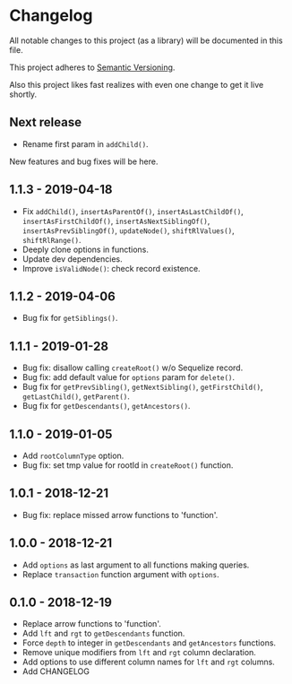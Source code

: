 # Changelog
All notable changes to this project (as a library) will be documented in this file.

This project adheres to [Semantic Versioning](https://semver.org/spec/v2.0.0.html).

Also this project likes fast realizes with even one change to get it live shortly.

## Next release
- Rename first param in `addChild()`.

New features and bug fixes will be here.

## 1.1.3 - 2019-04-18
- Fix `addChild()`, `insertAsParentOf()`, `insertAsLastChildOf()`, `insertAsFirstChildOf()`, `insertAsNextSiblingOf()`, `insertAsPrevSiblingOf()`, `updateNode()`, `shiftRlValues()`, `shiftRlRange()`.
- Deeply clone options in functions.
- Update dev dependencies.
- Improve `isValidNode()`: check record existence.

## 1.1.2 - 2019-04-06
- Bug fix for `getSiblings()`.

## 1.1.1 - 2019-01-28
- Bug fix: disallow calling `createRoot()` w/o Sequelize record.
- Bug fix: add default value for `options` param for `delete()`.
- Bug fix for `getPrevSibling()`, `getNextSibling()`, `getFirstChild()`, `getLastChild()`, `getParent()`.
- Bug fix for `getDescendants()`, `getAncestors()`.

## 1.1.0 - 2019-01-05
- Add `rootColumnType` option.
- Bug fix: set tmp value for rootId in `createRoot()` function.

## 1.0.1 - 2018-12-21
- Bug fix: replace missed arrow functions to 'function'.

## 1.0.0 - 2018-12-21
- Add `options` as last argument to all functions making queries.
- Replace `transaction` function argument with `options`.

## 0.1.0 - 2018-12-19
- Replace arrow functions to 'function'.
- Add `lft` and `rgt` to `getDescendants` function.
- Force `depth` to integer in `getDescendants` and `getAncestors` functions.
- Remove unique modifiers from `lft` and `rgt` column declaration.
- Add options to use different column names for `lft` and `rgt` columns.
- Add CHANGELOG
